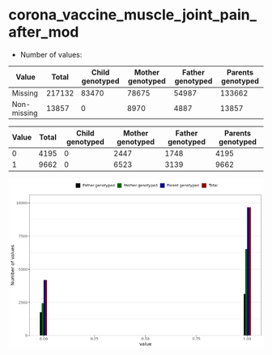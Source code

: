 # corona_vaccine_muscle_joint_pain_after_mod
- Number of values:

| Value | Total | Child genotyped | Mother genotyped | Father genotyped | Parents genotyped |
| ----- | ----- | --------------- | ---------------- | ---------------- |---------------- |
| Missing | 217132 | 83470 | 78675 | 54987 | 133662 |
| Non-missing | 13857 | 0 | 8970 | 4887 | 13857 |

| Value | Total | Child genotyped | Mother genotyped | Father genotyped | Parents genotyped |
| ----- | ----- | --------------- | ---------------- | ---------------- |---------------- |
| 0 | 4195 | 0 | 2447 | 1748 | 4195 |
| 1 | 9662 | 0 | 6523 | 3139 | 9662 |



![](corona_vaccine_muscle_joint_pain_after_mod_n.png)



